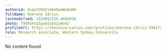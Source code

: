 ```yaml
---
authorid: 4sqo7V6QtimOmGwmWu6mWO
fullName: Sherene Idriss
lastmodified: 1524652335.4669938
photo: 79GRShtgIgamIuE62yWu42
profileUrl: https://theconversation.com//profiles/sherene-idriss-398175
role: Research associate, Western Sydney University
---
```

No content found